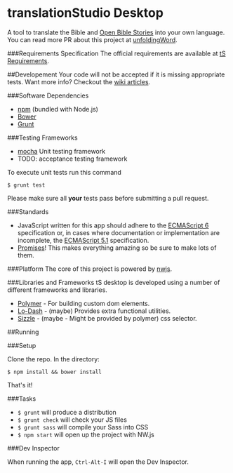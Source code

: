 translationStudio Desktop
========================

A tool to translate the Bible and [Open Bible Stories](http://distantshores.org/openbiblestories) into your own language. You can read more PR about this project at [unfoldingWord](https://unfoldingword.org/apps/#tS).

###Requirements Specification
The official requirements are available at [tS Requirements](https://github.com/unfoldingWord-dev/ts-requirements).

##Developement
Your code will not be accepted if it is missing appropriate tests. Want more info? Checkout the [wiki articles](https://github.com/unfoldingWord-dev/ts-desktop/wiki).

###Software Dependencies
* [npm](http://nodejs.org/) (bundled with Node.js)
* [Bower](http://bower.io/)
* [Grunt](http://gruntjs.com/)

###Testing Frameworks
* [mocha](http://mochajs.org/) Unit testing framework
* TODO: acceptance testing framework

To execute unit tests run this command

    $ grunt test

Please make sure all **your** tests pass before submitting a pull request.

###Standards
* JavaScript written for this app should adhere to the [ECMAScript 6](https://github.com/lukehoban/es6features) specification or, in cases where documentation or implementation are incomplete, the [ECMAScript 5.1](http://www.ecma-international.org/ecma-262/5.1/) specification.
* [Promises](http://www.html5rocks.com/en/tutorials/es6/promises/)! This makes everything amazing so be sure to make lots of them.

###Platform
The core of this project is powered by [nwjs](https://github.com/nwjs/nw.js).

###Libraries and Frameworks
tS desktop is developed using a number of different frameworks and libraries.

* [Polymer](https://www.polymer-project.org) - For building custom dom elements.
* [Lo-Dash](https://lodash.com/) - (maybe) Provides extra functional utilities.
* [Sizzle](http://sizzlejs.com/) - (maybe - Might be provided by polymer) css selector.

##Running

###Setup

Clone the repo. In the directory:

    $ npm install && bower install

That's it!

###Tasks

* `$ grunt` will produce a distribution
* `$ grunt check` will check your JS files
* `$ grunt sass` will compile your Sass into CSS
* `$ npm start` will open up the project with NW.js

###Dev Inspector

When running the app, `Ctrl-Alt-I` will open the Dev Inspector.
